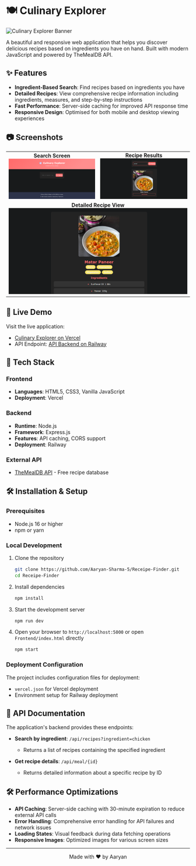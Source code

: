 # 🍽️ Culinary Explorer

![Culinary Explorer Banner](https://img.shields.io/badge/Culinary-Explorer-ff6b6b?style=for-the-badge&logo=food&logoColor=white)

A beautiful and responsive web application that helps you discover delicious recipes based on ingredients you have on hand. Built with modern JavaScript and powered by TheMealDB API.

## ✨ Features

- **Ingredient-Based Search**: Find recipes based on ingredients you have
- **Detailed Recipes**: View comprehensive recipe information including ingredients, measures, and step-by-step instructions
- **Fast Performance**: Server-side caching for improved API response time
- **Responsive Design**: Optimised for both mobile and desktop viewing experiences

## 📷 Screenshots

<div align="center">
  <table>
    <tr>
      <td align="center">
        <strong>Search Screen</strong><br>
        <img src="Screenshots/Search-Screen.png" alt="Search Screen" width="400"/>
      </td>
      <td align="center">
        <strong>Recipe Results</strong><br>
        <img src="Screenshots/Recipe-Results.png" alt="Recipe Results" width="400"/>
      </td>
    </tr>
    <tr>
      <td align="center" colspan="2">
        <strong>Detailed Recipe View</strong><br>
        <img src="Screenshots/Detailed-Recipe.png" alt="Detailed Recipe" width="600"/>
      </td>
    </tr>
  </table>
</div>

## 🚀 Live Demo

Visit the live application:
- [Culinary Explorer on Vercel](https://receipe-finder-dun.vercel.app/)
- API Endpoint: [API Backend on Railway](https://receipe-finder-production.up.railway.app/)

## 🔧 Tech Stack

### Frontend
- **Languages**: HTML5, CSS3, Vanilla JavaScript
- **Deployment**: Vercel

### Backend
- **Runtime**: Node.js
- **Framework**: Express.js
- **Features**: API caching, CORS support
- **Deployment**: Railway

### External API
- [TheMealDB API](https://www.themealdb.com/api.php) - Free recipe database

## 🛠️ Installation & Setup

### Prerequisites
- Node.js 16 or higher
- npm or yarn

### Local Development

1. Clone the repository
   ```bash
   git clone https://github.com/Aaryan-Sharma-5/Receipe-Finder.git
   cd Receipe-Finder
   ```

2. Install dependencies
   ```bash
   npm install
   ```

3. Start the development server
   ```bash
   npm run dev
   ```
   
4. Open your browser to `http://localhost:5000` or open `Frontend/index.html` directly
   ```bash
   npm start
   ```

### Deployment Configuration

The project includes configuration files for deployment:
- `vercel.json` for Vercel deployment
- Environment setup for Railway deployment
  
## 📡 API Documentation

The application's backend provides these endpoints:

- **Search by ingredient**: `/api/recipes?ingredient=chicken`
  - Returns a list of recipes containing the specified ingredient

- **Get recipe details**: `/api/meal/{id}`
  - Returns detailed information about a specific recipe by ID
  
## 🛠️ Performance Optimizations

- **API Caching**: Server-side caching with 30-minute expiration to reduce external API calls
- **Error Handling**: Comprehensive error handling for API failures and network issues
- **Loading States**: Visual feedback during data fetching operations
- **Responsive Images**: Optimized images for various screen sizes

---

<div align="center">
  <p>Made with ❤️ by Aaryan</p>
</div>
